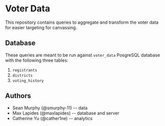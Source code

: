 # Voter Data

This repository contains queries to aggregate and transform the voter data for easier targeting for canvassing.

## Database

These queries are meant to be run against `voter_data` PosgreSQL database with the following three tables:

1. `registrants`
2. `districts`
3. `voting_history`

## Authors

* Sean Murphy (@smurphy-11) -- data
* Max Lapides (@maxlapides) -- database and server
* Catherine Yu (@cather1ne) -- analytics
